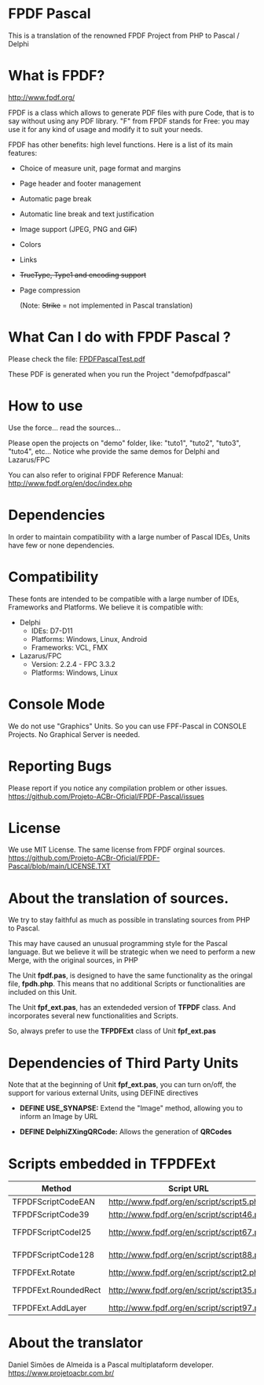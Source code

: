 # FPDF Pascal
This is a translation of the renowned FPDF Project from PHP to Pascal / Delphi

# What is FPDF?
http://www.fpdf.org/

FPDF is a class which allows to generate PDF files with pure Code, that is to say without using any PDF library. "F" from FPDF stands for Free: you may use it for any kind of usage and modify it to suit your needs.

FPDF has other benefits: high level functions. Here is a list of its main features:
- Choice of measure unit, page format and margins
- Page header and footer management
- Automatic page break
- Automatic line break and text justification
- Image support (JPEG, PNG and ~~GIF~~)
- Colors
- Links
- ~~TrueType, Type1 and encoding support~~
- Page compression

    (Note: ~~Strike~~ = not implemented in Pascal translation)

# What Can I do with FPDF Pascal ?
Please check the file: [FPDFPascalTest.pdf](https://github.com/Projeto-ACBr-Oficial/FPDF-Pascal/tree/main/demo/files/FPDFPascalTest.pdf)

These PDF is generated when you run the Project "demofpdfpascal"

# How to use
Use the force... read the sources...

Please open the projects on "demo" folder, like: "tuto1", "tuto2", "tuto3", "tuto4", etc... Notice whe provide the same demos for Delphi and Lazarus/FPC

You can also refer to original FPDF Reference Manual:
http://www.fpdf.org/en/doc/index.php

# Dependencies
In order to maintain compatibility with a large number of Pascal IDEs, Units have few or none dependencies.

# Compatibility
These fonts are intended to be compatible with a large number of IDEs, Frameworks and Platforms. We believe it is compatible with:
- Delphi
   - IDEs: D7-D11
   - Platforms: Windows, Linux, Android
   - Frameworks: VCL, FMX
- Lazarus/FPC
   - Version: 2.2.4 - FPC 3.3.2
   - Platforms: Windows, Linux

# Console Mode
We do not use "Graphics" Units. So you can use FPF-Pascal in CONSOLE Projects. No Graphical Server is needed.

# Reporting Bugs
Please report if you notice any compilation problem or other issues.
https://github.com/Projeto-ACBr-Oficial/FPDF-Pascal/issues

# License
We use MIT License. The same license from FPDF orginal sources. 
https://github.com/Projeto-ACBr-Oficial/FPDF-Pascal/blob/main/LICENSE.TXT

# About the translation of sources.

We try to stay faithful as much as possible in translating sources from PHP to Pascal.

This may have caused an unusual programming style for the Pascal language. But we believe it will be strategic when we need to perform a new Merge, with the original sources, in PHP

The Unit **fpdf.pas**, is designed to have the same functionality as the oringal file, **fpdh.php**. This means that no additional Scripts or functionalities are included on this Unit.

The Unit **fpf_ext.pas**, has an extendeded version of **TFPDF** class. And incorporates several new functionalities and Scripts.

So, always prefer to use the **TFPDFExt** class of Unit **fpf_ext.pas**

# Dependencies of Third Party Units
Note that at the beginning of Unit **fpf_ext.pas**, you can turn on/off, the support for various external Units, using DEFINE directives

- **DEFINE USE_SYNAPSE:** Extend the "Image" method, allowing you to inform an Image by URL

- **DEFINE DelphiZXingQRCode:** Allows the generation of **QRCodes**

 
# Scripts embedded in **TFPDFExt**
| **Method** | **Script URL** | **Author** |
| --- | --- | --- |
| TFPDFScriptCodeEAN | http://www.fpdf.org/en/script/script5.php | Olivier |
|TFPDFScriptCode39 | http://www.fpdf.org/en/script/script46.php | The-eh |
| TFPDFScriptCodeI25 | http://www.fpdf.org/en/script/script67.php | Matthias Lau |
| TFPDFScriptCode128 | http://www.fpdf.org/en/script/script88.php | Roland Gautier |
| TFPDFExt.Rotate | http://www.fpdf.org/en/script/script2.php | Olivier |
| TFPDFExt.RoundedRect | http://www.fpdf.org/en/script/script35.php | Christophe Prugnaud |
| TFPDFExt.AddLayer | http://www.fpdf.org/en/script/script97.php | Oliver |

# About the translator
Daniel Simões de Almeida is a Pascal multiplataform developer.
https://www.projetoacbr.com.br/